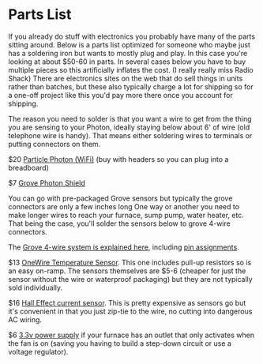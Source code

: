 # Parts List

If you already do stuff with electronics you probably have many of the parts sitting around.
Below is a parts list optimized for someone who maybe just has a soldering iron but wants to
mostly plug and play. In this case you're looking at about $50-60 in parts.
In several cases below you have to buy multiple pieces so this
artificially inflates the cost. (I really really miss Radio Shack) There are
electronics sites on the web that do sell things in units rather than batches, but these
also typically charge a lot for shipping so for a one-off project like this you'd
pay more there once you account for shipping.

The reason you need to solder is that you want a wire to get from the thing you are
sensing to your Photon, ideally staying below about 6' of wire (old telephone wire is handy).
That means either soldering wires to terminals or putting connectors on them.

$20 [Particle Photon (WiFi)](https://store.particle.io/collections/wifi/products/photon)
(buy with headers so you can plug into a breadboard)

$7 [Grove Photon Shield](https://www.seeedstudio.com/Particle-Photon-Base-Shield.html)

You can go with pre-packaged Grove sensors but typically the grove connectors are only a few inches long
One way or another you need to make longer wires to reach your furnace, sump pump, water heater, etc. 
That being the case, you'll solder the sensors below to grove 4-wire connectors.

The [Grove 4-wire system is explained here](https://wiki.seeedstudio.com/Grove_System/), including 
[pin assignments](https://wiki.seeedstudio.com/Grove_System/#interface-of-grove-modules).

$13 [OneWire Temperature Sensor](https://www.amazon.com/IZOKEE-Temperature-Stainless-Waterproof-Resistor/dp/B082WVWC3T/ref=sr_1_4). 
This one includes pull-up resistors so is an easy on-ramp.
The sensors themselves are $5-6 (cheaper for just the sensor without the wire or waterproof packaging) 
but they are not typically sold individually.

$16 [Hall Effect current sensor](https://moderndevice.com/product/current-sensor/).
This is pretty expensive as sensors go but it's convenient in that
you just zip-tie to the wire, no cutting into dangerous AC wiring.

$6 [3.3v power supply](https://www.amazon.com/3-3V-Adapter-Power-5-5-2-1/dp/B07BGW2VXV/ref=sr_1_3) if your furnace has an outlet that only activates when the fan is on (saving you having to build a step-down circuit or use a voltage regulator).


